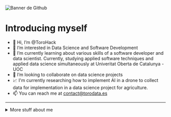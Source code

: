![Banner de Github](https://user-images.githubusercontent.com/109081430/186784885-7d50d7f1-d51f-44ef-be13-169b009c5001.png)

# Introducing myself

- 👋 Hi, I’m @ToroHack
- 👀 I’m interested in Data Science and Software Development
- 🌱 I’m currently learning about various skills of a software developer and data scientist. Currently, studying applied software techniques and applied data science simultaneously at Univeritat Oberta de Catalunya - UOC
- 💞️ I’m looking to collaborate on data science projects
- 📈 I'm currently researching how to implement AI in a drone to collect data for implementation in a data science project for agriculture.
- 📫 You can reach me at contact@torodata.es

---
<details>
<summary>
  More stuff about me
</summary>

## My skills 📜

### Web technologies 🛡️

- JavaScript
- HTML
- CSS

### Back-end 🗄️
- MySQL
- PostgreSQL (data warehousing)
- PHP: framework Laravel
- Hosting

### Application Development 📂

- Python
- C
  
  
### Mathematics and statistics 📊
- R
- Python
- Matlab
  
  
### Electronics 🔌
- Arduino
  
  
### Hacking ☠️
- TheHarvester
- Nmap/ Zenmap
- Acunetix
- Nessus
- Nikto
- Cmsmap
- Wpscan
- Joomscan
- Zap
- Burpsuite-pro
- Metasploit
- Craking (online and offline with hashcat, hydram ophcrack, metasploit, etc.)
- Wifi (aircrack, airgeddong, Dos, deauthentication, evil twin atack, fake points access and MitM)
  


### Languages 🌐

| Language      | Proficiency                                                               |
| ------------- | ------------------------------------------------------------------------- |
| English       | B2 ([UOC certified](https://seu-electronica.uoc.edu/es/tramites-servicios#verificador-documentos)) Key: 34805440871748ACAF10FC650D16796F|
| Spanish        | Native language                                                           |
| Catalan         | Native language                                                           |

</details>

